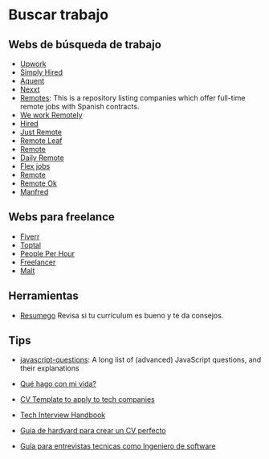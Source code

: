 # Buscar trabajo

## Webs de búsqueda de trabajo

-   [Upwork](https://www.upwork.com/)
-   [Simply Hired](https://www.simplyhired.es/)
-   [Aquent](https://aquent.com/)
-   [Nexxt](https://www.nexxt.com/)
-   [Remotes](https://github.com/remote-es/remotes): This is a repository listing companies which offer full-time remote jobs with Spanish contracts.
-   [We work Remotely](https://weworkremotely.com/)
-   [Hired](https://hired.com/)
-   [Just Remote](https://justremote.co/)
-   [Remote Leaf](https://remoteleaf.com/)
-   [Remote](https://remote.co/)
-   [Daily Remote](https://dailyremote.com/)
-   [Flex jobs](https://www.flexjobs.com/)
-   [Remote](https://www.remote.io/)
-   [Remote Ok](https://remoteok.com/)
-   [Manfred](https://www.getmanfred.com/)

## Webs para freelance

-   [Fiverr](https://www.fiverr.com/)
-   [Toptal](https://www.toptal.com/)
-   [People Per Hour](https://www.peopleperhour.com/)
-   [Freelancer](https://www.freelancer.es/)
-   [Malt](https://www.malt.es/)

## Herramientas

-   [Resumego](https://www.resumego.net/resume-checker/)
    Revisa si tu currículum es bueno y te da consejos.

## Tips

-   [javascript-questions](https://github.com/lydiahallie/javascript-questions/blob/master/es-ES/README-ES.md): A long list of (advanced) JavaScript questions, and their explanations
-   [Qué hago con mi vida?](https://twitter.com/midudev/status/1672995194608799744?t=c8-cFzmiMZ2Y3E0WTtlPgg&s=35)
-   [CV Template to apply to tech companies](https://delacruzdev.notion.site/Apply-to-tech-companies-with-this-CV-template-fd977e7e715d4445a6ba1878a500e327)
-   [Tech Interview Handbook](https://www.techinterviewhandbook.org/)
-   [Guía de hardvard para crear un CV perfecto](https://twitter.com/midudev/status/1736092613126631807?t=Hg6RPBYvD5RlqJGFCRwjHw&s=35)

-   [Guía para entrevistas tecnicas como Ingeniero de software](https://github.com/DevCaress/guia-entrevistas-de-programacion)
